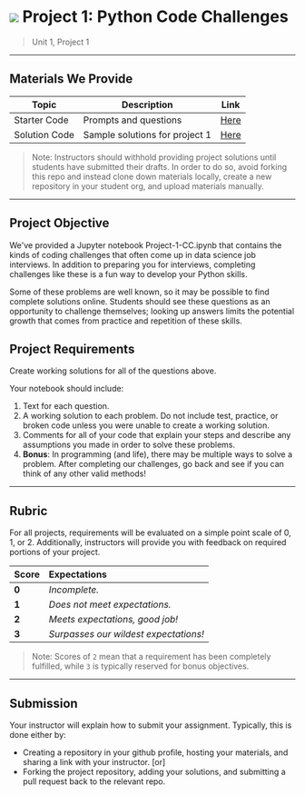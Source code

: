 # ![](https://ga-dash.s3.amazonaws.com/production/assets/logo-9f88ae6c9c3871690e33280fcf557f33.png) Project 1: Python Code Challenges

> Unit 1, Project 1

---

## Materials We Provide

| Topic | Description | Link |
| --- | --- | --- |
| Starter Code | Prompts and questions | [Here](./Project-1-CC.ipynb) |
| Solution Code | Sample solutions for project 1 | [Here](https://git.generalassemb.ly/data-part-time/unit-project-solutions/blob/master/project-1/project-1_solutions.ipynb) |

> Note: Instructors should withhold providing project solutions until students have submitted their drafts. In order to do so, avoid forking this repo and instead clone down materials locally, create a new repository in your student org, and upload materials manually.


---

## Project Objective

We've provided a Jupyter notebook Project-1-CC.ipynb that contains the kinds of coding challenges that often come up in data science job interviews. In addition to preparing you for interviews, completing challenges like these is a fun way to develop your Python skills.

Some of these problems are well known, so it may be possible to find complete solutions online. Students should see these questions as an opportunity to challenge themselves; looking up answers limits the potential growth that comes from practice and repetition of these skills.

## Project Requirements

Create working solutions for all of the questions above.

Your notebook should include:

1. Text for each question.
2. A working solution to each problem. Do not include test, practice, or broken code unless you were unable to create a working solution.
3. Comments for all of your code that explain your steps and describe any assumptions you made in order to solve these problems.
4. **Bonus**: In programming (and life), there may be multiple ways to solve a problem. After completing our challenges, go back and see if you can think of any other valid methods!

---

## Rubric

For all projects, requirements will be evaluated on a simple point scale of 0, 1, or 2. Additionally, instructors will provide you with feedback on required portions of your project.

Score | Expectations
:--- | :---
**0** | _Incomplete._
**1** | _Does not meet expectations._
**2** | _Meets expectations, good job!_
**3** | _Surpasses our wildest expectations!_

> Note: Scores of `2` mean that a requirement has been completely fulfilled, while `3` is typically reserved for bonus objectives.


---

## Submission

Your instructor will explain how to submit your assignment. Typically, this is done either by:

- Creating a repository in your github profile, hosting your materials, and sharing a link with your instructor.
[or]
- Forking the project repository, adding your solutions, and submitting a pull request back to the relevant repo.
